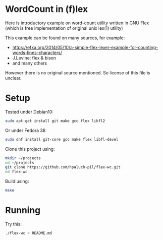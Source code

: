 # WordCount in (f)lex

Here is introductory example on word-count utility
written in GNU Flex (which is free implementation
of original unix lex(1) utility)

This example can be found on many sources, for example:
- https://efxa.org/2014/05/10/a-simple-flex-lexer-example-for-counting-words-lines-characters/
- J.Levine: flex & bison
- and many others

However there is no original source mentioned. So license of this file is unclear.

# Setup

Tested under Debian10:

```bash
sudo apt-get install git make gcc flex libfl2
```

Or under Fedora 38:
```bash
sudo dnf install git-core gcc make flex libfl-devel
```

Clone this project using:

```bash
mkdir ~/projects
cd ~/projects
git clone https://github.com/hpaluch-pil/flex-wc.git
cd flex-wc
```

Build using:

```bash
make
```

# Running

Try this:

```bash
./flex-wc < README.md
```



